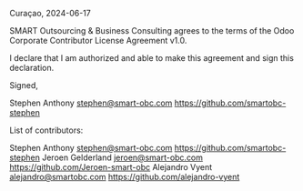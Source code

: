 Curaçao, 2024-06-17

SMART Outsourcing & Business Consulting agrees to the terms of the Odoo Corporate Contributor License
Agreement v1.0.

I declare that I am authorized and able to make this agreement and sign this
declaration.

Signed,

Stephen Anthony stephen@smart-obc.com https://github.com/smartobc-stephen

List of contributors:

Stephen Anthony stephen@smart-obc.com https://github.com/smartobc-stephen
Jeroen Gelderland jeroen@smart-obc.com  https://github.com/Jeroen-smart-obc
Alejandro Vyent alejandro@smartobc.com https://github.com/alejandro-vyent